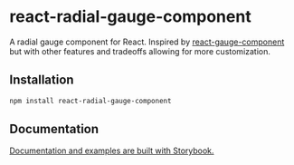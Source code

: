 # react-radial-gauge-component

A radial gauge component for React. Inspired by [react-gauge-component](https://www.npmjs.com/package/react-gauge-component) but with other features and tradeoffs allowing for more customization.

## Installation

```bash
npm install react-radial-gauge-component
```

## Documentation 

[Documentation and examples are built with Storybook.](https://filoxo.github.io/react-radial-gauge-component/)